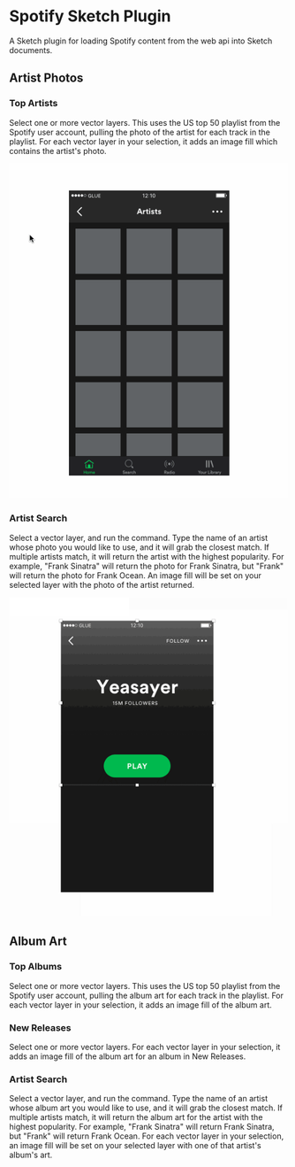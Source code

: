 # Spotify Sketch Plugin

A Sketch plugin for loading Spotify content from the web api into Sketch documents.

## Artist Photos

### Top Artists

Select one or more vector layers. This uses the US top 50 playlist from the Spotify user account, pulling the photo of the artist for each track in the playlist. For each vector layer in your selection, it adds an image fill which contains the artist's photo.

![Top Artists Photos](./assets/sketch-top-artists.gif)

### Artist Search

Select a vector layer, and run the command. Type the name of an artist whose photo you would like to use, and it will grab the closest match. If multiple artists match, it will return the artist with the highest popularity. For example, "Frank Sinatra" will return the photo for Frank Sinatra, but "Frank" will return the photo for Frank Ocean. An image fill will be set on your selected layer with the photo of the artist returned.

![Photos via Artist Search](./assets/sketch-artist-photo-search.gif)


## Album Art

### Top Albums

Select one or more vector layers. This uses the US top 50 playlist from the Spotify user account, pulling the album art for each track in the playlist. For each vector layer in your selection, it adds an image fill of the album art.

### New Releases

Select one or more vector layers. For each vector layer in your selection, it adds an image fill of the album art for an album in New Releases.

### Artist Search

Select a vector layer, and run the command. Type the name of an artist whose album art you would like to use, and it will grab the closest match. If multiple artists match, it will return the album art for the artist with the highest popularity. For example, "Frank Sinatra" will return Frank Sinatra, but "Frank" will return Frank Ocean. For each vector layer in your selection, an image fill will be set on your selected layer with one of that artist's album's art.